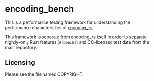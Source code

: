 # encoding_bench

This is a performance testing framework for understanding the performance
characteristics of [encoding_rs](https://github.com/hsivonen/encoding_rs).

This framework is separate from encoding_rs itself in order to separate
nightly-only Rust features (`#[bench]`) and CC-licensed test data from the main
repository.

## Licensing

Please see the file named COPYRIGHT.


